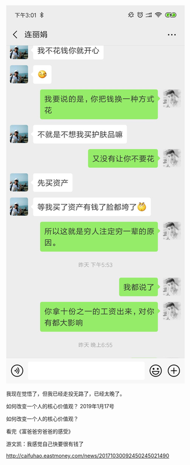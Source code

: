 

![](/assets/75279514268A5CA89A7B8881A8CE8109.jpg)

我现在觉悟了，但我已经走投无路了，已经太晚了。

如何改变一个人的核心价值观？
2019年1月17号

如何改变一个人的核心价值观？


看完《富爸爸穷爸爸的感受》

游文凯：我感觉自己快要很有钱了



http://caifuhao.eastmoney.com/news/20171030092450245021490












































